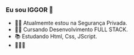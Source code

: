 ### Eu sou IGGOR 👋


- 👮‍♂️ Atualmemte estou na Segurança Privada.
- 👨‍🎓 Cursando Desenvolvimento FULL STACK.
- 📚 Estudando Html, Css, JScript.
- 🚀🚀🚀
